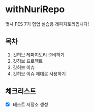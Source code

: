 # withNuriRepo
멋사 FES 7기 협업 실습용 레파지토리입니다!

## 목차
1. 깃허브 레파지토리 준비하기
3. 깃허브 프로젝트
4. 깃허브 이슈
5. 깃허브 이슈 제대로 사용하기

## 체크리스트
- [x] 테스트 저장소 생성

